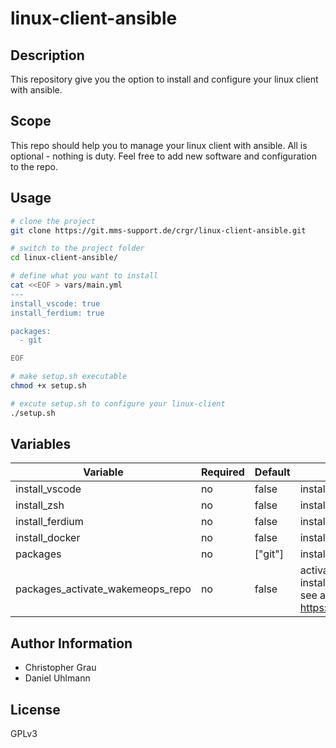 # linux-client-ansible
## Description
This repository give you the option to install and configure your linux client with ansible.

## Scope
This repo should help you to manage your linux client with ansible. All is optional - nothing is duty. 
Feel free to add new software and configuration to the repo. 

## Usage
```bash
# clone the project
git clone https://git.mms-support.de/crgr/linux-client-ansible.git

# switch to the project folder
cd linux-client-ansible/

# define what you want to install
cat <<EOF > vars/main.yml
---
install_vscode: true
install_ferdium: true

packages:
  - git

EOF

# make setup.sh executable
chmod +x setup.sh

# excute setup.sh to configure your linux-client
./setup.sh
```

## Variables
| Variable                                   | Required | Default                | Description
|--------------------------------------------|----------|------------------------|------------
| install_vscode | no | false | install vscode
| install_zsh | no | false | install zsh
| install_ferdium | no | false | install latest release of ferdium
| install_docker | no | false | install docker
| packages | no | ["git"] | install a list of packages
| packages_activate_wakemeops_repo | no| false | activate the WakeMeOps repo<br>install packages over variable packages<br>see also: https://docs.wakemeops.com/packages/

## Author Information
* Christopher Grau
* Daniel Uhlmann

## License

GPLv3
